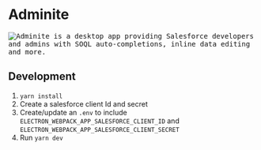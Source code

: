# Adminite

<kbd>
  <img src="https://adminite.app/static/query.png" alt="Adminite is a desktop app providing Salesforce developers and admins with SOQL auto-completions, inline data editing and more." title="Adminite - A Salesforce query editor">
</kbd>

## Development

1. `yarn install`
2. Create a salesforce client Id and secret
3. Create/update an `.env` to include `ELECTRON_WEBPACK_APP_SALESFORCE_CLIENT_ID` and `ELECTRON_WEBPACK_APP_SALESFORCE_CLIENT_SECRET`
4. Run `yarn dev`
